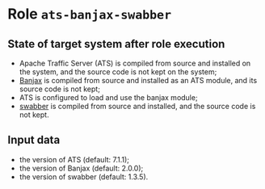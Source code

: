 # Role `ats-banjax-swabber`

## State of target system after role execution

- Apache Traffic Server (ATS) is compiled from source and installed on the
  system, and the source code is not kept on the system;
- [Banjax](https://github.com/equalitie/banjax) is compiled from source and
  installed as an ATS module, and its source code is not kept;
- ATS is configured to load and use the banjax module;
- [swabber](https://github.com/equalitie/swabber) is compiled from source and
  installed, and the source code is not kept.

## Input data

- the version of ATS (default: 7.1.1);
- the version of Banjax (default: 2.0.0);
- the version of swabber (default: 1.3.5).
